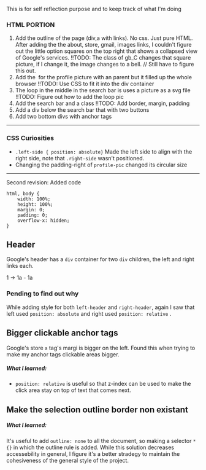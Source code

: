 This is for self reflection purpose and to keep track of what I'm doing

### HTML PORTION

1. Add the outline of the page (div,a with links). No css. Just pure HTML.
After adding the the about, store, gmail, images links, I couldn't figure out the little option squares on the top right that shows a collapsed view of Google's services. 
    !!TODO:
    The class of gb_C changes that square picture, if I change it, the image changes to a bell. // Still have to figure this out.  
2. Add the <img> for the profile picture with an <a> parent but it filled up the whole browser
    !!TODO: 
    Use CSS to fit it into the div container
3. The loop in the middle in the search bar is uses a picture as a svg file
    !!TODO:
    Figure out how to add the loop pic
4. Add the search bar and a class 
    !!TODO: 
    Add border, margin, padding 
5. Add a div below the search bar that with two buttons
6. Add two bottom divs with anchor tags 

______

### CSS Curiosities
* `.left-side { position: absolute}`
    Made the left side to align with the right side, note that `.right-side` wasn't positioned. 
* Changing the padding-right of `profile-pic` changed its circular size

---------

Second revision:
Added code  

```
html, body {
    width: 100%;
    height: 100%;
    margin: 0;
    padding: 0;
    overflow-x: hidden; 
}
```
## Header
Google's header has a `div` container for two `div` children, the left and right links each.

1 -> 1a - 1a

### Pending to find out why
While adding style for both `left-header` and `right-header`, again I saw that left used `position: absolute` and right used `position: relative` . 

## Bigger clickable anchor tags
Google's store `a` tag's margi is bigger on the left. Found this when trying to make my anchor tags clickable areas bigger. 

##### What I learned: 
* `position: relative` is useful so that z-index can be used to make the click area stay on top of text that comes next.

## Make the selection outline border non existant

##### What I learned:

It's useful to add `outline: none` to all the document, so making a selector `* {}` in which the outline rule is added. While this solution decreases accessebility in general, I figure it's a better stradegy to maintain the cohesiveness of the general style of the project.